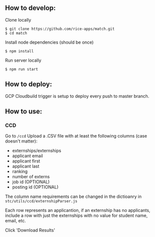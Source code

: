 ## How to develop:

Clone locally
```
$ git clone https://github.com/rice-apps/match.git
$ cd match
```

Install node dependencies (should be once)
```
$ npm install
```

Run server locally
```
$ npm run start
```

## How to deploy:

GCP Cloudbuild trigger is setup to deploy every push to master branch.

## How to use:
### CCD
Go to `/ccd`
Upload a .CSV file with at least the following columns (case doesn't matter):
- externships/externships
- applicant email
- applicant first
- applicant last
- ranking
- number of externs
- job id (OPTIONAL)
- posting id (OPTIONAL)

The column name requirements can be changed in the dictioanry in `stc/utils/ccd/externshipParser.js`

Each row represents an applicantion, if an externship has no applicants, include a row with just the externships with no value for student name, email, etc.

Click 'Download Results'
